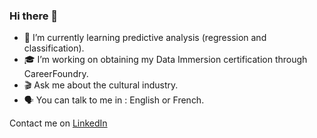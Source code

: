### Hi there 👋

- 🌱 I’m currently learning predictive analysis (regression and classification).
- :mortar_board: I’m working on obtaining my Data Immersion certification through CareerFoundry.
- :clapper: Ask me about the cultural industry.
- :speaking_head: You can talk to me in : English or French.

Contact me on [LinkedIn](https://www.linkedin.com/in/chloe-maneval/)
